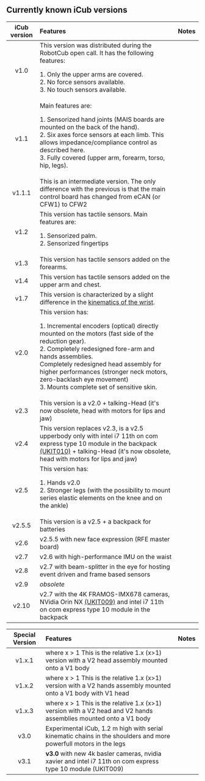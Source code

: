 ## Currently known iCub versions

| iCub version | Features | Notes | 
| :--:  | :--| :--| 
| v1.0	 | This version was distributed during the RobotCub open call. It has the following features: <p> 1. Only the upper arms are covered. <br> 2. No force sensors available. <br> 3. No touch sensors available. </p> | | 
| v1.1   |	Main features are: <p> 1. Sensorized hand joints (MAIS boards are mounted on the back of the hand). <br> 2. Six axes force sensors at each limb. This allows impedance/compliance control as described here.<br> 3. Fully covered (upper arm, forearm, torso, hip, legs). | |
| v1.1.1 | This is an intermediate version. The only difference with the previous is that the main control board has changed from eCAN (or CFW1) to CFW2 | |
| v1.2   | This version has tactile sensors. Main features are: <p> 1. Sensorized palm.<br> 2. Sensorized fingertips </p>| |
| v1.3   | This version has tactile sensors added on the forearms. | |
| v1.4   | This version has tactile sensors added on the upper arm and chest. | |
| v1.7   | This version is characterized by a slight difference in the [kinematics of the wrist](../icub_kinematics/icub-forward-kinematics/icub-forward-kinematics-arms.md). | |
| v2.0   | This version has: <p> 1. Incremental encoders (optical) directly mounted on the motors (fast side of the reduction gear). <br> 2. Completely redesigned fore-arm and hands assemblies. <br> Completely redesigned head assembly for higher performances (stronger neck motors, zero-backlash eye movement) <br> 3. Mounts complete set of sensitive skin.
| v2.3   | This version is a v2.0 + talking-Head (it's now obsolete, head with motors for lips and jaw) | |
| v2.4   | This version replaces v2.3, is a v2.5 upperbody only with intel i7 11th on com express type 10 module in the backpack [(UKIT010)](../upgrade_kits/backpack/support.md) + talking-Head (it's now obsolete, head with motors for lips and jaw) | |
| v2.5   | This version has: <p>  1. Hands v2.0 <br> 2. Stronger legs (with the possibility to mount series elastic elements on the knee and on the ankle) <br>   | 
| v2.5.5 | This version is a v2.5 + a backpack for batteries | |
| v2.6   | v2.5.5 with new face expression (RFE master board) | |
| v2.7   | v2.6 with high-performance IMU on the waist | |
| v2.8   | v2.7 with beam-splitter in the eye for hosting event driven and frame based sensors | |
| v2.9   | _obsolete_ | |   
| v2.10  | v2.7 with the 4K FRAMOS-IMX678 cameras, NVidia Orin NX [(UKIT009)](../upgrade_kits/head_4k/support.md) and intel i7 11th on com express type 10 module in the backpack | |   

|Special Version |	Features | Notes |
| :---:| :---| :---|
| v1.x.1 | where x > 1 This is the relative 1.x (x>1) version with a V2 head assembly mounted onto a V1 body | |
| v1.x.2 | where x > 1 This is the relative 1.x (x>1) version with a V2 hands assembly mounted onto a V1 body with V1 head | | 
| v1.x.3 | where x > 1 This is the relative 1.x (x>1) version with a V2 head and V2 hands assemblies mounted onto a V1 body  | | 
| v3.0 | Experimental iCub, 1.2 m high with serial kinematic chains in the shoulders and more powerfull motors in the legs | | 
| v3.1 | **v3.0** with new 4k basler cameras, nvidia xavier and intel i7 11th on com express type 10 module (UKIT009) | |
